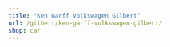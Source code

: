 ```yaml
---
title: "Ken Garff Volkswagen Gilbert"
url: /gilbert/ken-garff-volkswagen-gilbert/
shop: car
---
```


